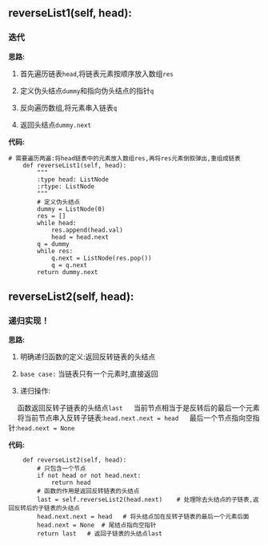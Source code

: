 ## reverseList1(self, head):
### 迭代

**思路:**
1. 首先遍历链表`head`,将链表元素按顺序放入数组`res`

2. 定义伪头结点`dummy`和指向伪头结点的指针`q`

3. 反向遍历数组,将元素串入链表`q`

4. 返回头结点`dummy.next`

**代码:**
```
# 需要遍历两遍:将head链表中的元素放入数组res,再将res元素倒叙弹出,重组成链表
    def reverseList1(self, head):
        """
        :type head: ListNode
        :rtype: ListNode
        """
        # 定义伪头结点
        dummy = ListNode(0)
        res = []
        while head:
            res.append(head.val)
            head = head.next
        q = dummy
        while res:
            q.next = ListNode(res.pop())
            q = q.next
        return dummy.next
```
## reverseList2(self, head):
### 递归实现！

**思路:**
1. 明确递归函数的定义:返回反转链表的头结点

2. `base case:` 当链表只有一个元素时,直接返回

2. 递归操作:

&emsp; 函数返回反转子链表的头结点`last`
&emsp; 当前节点相当于是反转后的最后一个元素
&emsp; 将当前节点串入反转子链表:`head.next.next = head`
&emsp; 最后一个节点指向空指针:`head.next = None`

**代码:**
```
    def reverseList2(self, head):
        # 只包含一个节点
        if not head or not head.next:
            return head
        # 函数的作用是返回反转链表的头结点
        last = self.reverseList2(head.next)    # 处理除去头结点的子链表,返回反转后的子链表的头结点
        head.next.next = head   # 将头结点加在反转子链表的最后一个元素后面
        head.next = None  # 尾结点指向空指针
        return last   # 返回子链表的头结点last
```

